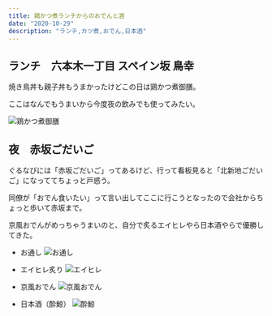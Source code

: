 ```yaml
---
title: 鶏かつ煮ランチからのおでんと酒 
date: "2020-10-29"
description: "ランチ,カツ煮,おでん,日本酒"
---
```


## ランチ　六本木一丁目 スペイン坂 鳥幸

焼き鳥丼も親子丼もうまかったけどこの日は鶏かつ煮御膳。

ここはなんでもうまいから今度夜の飲みでも使ってみたい。

![鶏かつ煮御膳](./IMG_3193.jpg)


## 夜　赤坂ごだいご

ぐるなびには「赤坂ごだいご」ってあるけど、行って看板見ると「北新地ごだいご」になっててちょっと戸惑う。

同僚が「おでん食いたい」って言い出してここに行こうとなったので会社からちょっと歩いて赤坂まで。

京風おでんがめっちゃうまいのと、自分で炙るエイヒレやら日本酒やらで優勝してきた。

- お通し
![お通し](./IMG_3195.jpg)

- エイヒレ炙り
![エイヒレ](./IMG_3198.jpg)

- 京風おでん
![京風おでん](./IMG_3197.jpg)

- 日本酒（酔鯨）
![酔鯨](./IMG_3199.jpg)


